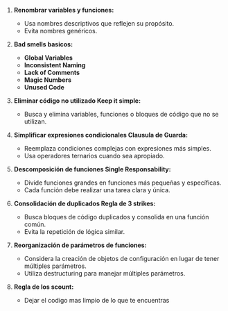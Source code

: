 1. **Renombrar variables y funciones:**

   - Usa nombres descriptivos que reflejen su propósito.
   - Evita nombres genéricos.

2. **Bad smells basicos:**

   - **Global Variables**
   - **Inconsistent Naming**
   - **Lack of Comments**
   - **Magic Numbers**
   - **Unused Code**

3. **Eliminar código no utilizado Keep it simple:**

   - Busca y elimina variables, funciones o bloques de código que no se utilizan.

4. **Simplificar expresiones condicionales Clausula de Guarda:**

   - Reemplaza condiciones complejas con expresiones más simples.
   - Usa operadores ternarios cuando sea apropiado.

5. **Descomposición de funciones Single Responsability:**

   - Divide funciones grandes en funciones más pequeñas y específicas.
   - Cada función debe realizar una tarea clara y única.

6. **Consolidación de duplicados Regla de 3 strikes:**

   - Busca bloques de código duplicados y consolida en una función común.
   - Evita la repetición de lógica similar.

7. **Reorganización de parámetros de funciones:**

   - Considera la creación de objetos de configuración en lugar de tener múltiples parámetros.
   - Utiliza destructuring para manejar múltiples parámetros.

8. **Regla de los scount:**

   - Dejar el codigo mas limpio de lo que te encuentras
